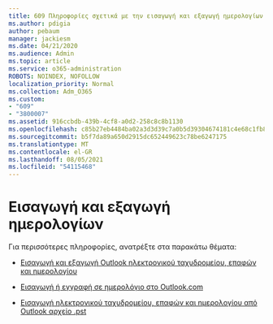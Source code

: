 ```yaml
---
title: 609 Πληροφορίες σχετικά με την εισαγωγή και εξαγωγή ημερολογίων
ms.author: pdigia
author: pebaum
manager: jackiesm
ms.date: 04/21/2020
ms.audience: Admin
ms.topic: article
ms.service: o365-administration
ROBOTS: NOINDEX, NOFOLLOW
localization_priority: Normal
ms.collection: Adm_O365
ms.custom:
- "609"
- "3800007"
ms.assetid: 916ccbdb-439b-4cf8-a0d2-258c8c8b1130
ms.openlocfilehash: c85b27eb4484ba02a3d3d39c7a0b5d39304674181c4e68c1fb8a54e9e8d6560e
ms.sourcegitcommit: b5f7da89a650d2915dc652449623c78be6247175
ms.translationtype: MT
ms.contentlocale: el-GR
ms.lasthandoff: 08/05/2021
ms.locfileid: "54115468"
---
```

# <a name="importing-and-exporting-calendars"></a>Εισαγωγή και εξαγωγή ημερολογίων

Για περισσότερες πληροφορίες, ανατρέξτε στα παρακάτω θέματα:
  
- [Εισαγωγή και εξαγωγή Outlook ηλεκτρονικού ταχυδρομείου, επαφών και ημερολογίου](https://support.office.com/article/92577192-3881-4502-b79d-c3bbada6c8ef)

- [Εισαγωγή ή εγγραφή σε ημερολόγιο στο Outlook.com](https://support.office.com/article/cff1429c-5af6-41ec-a5b4-74f2c278e98c)

- [Εισαγωγή ηλεκτρονικού ταχυδρομείου, επαφών και ημερολογίου από Outlook αρχείο .pst](https://support.office.com/article/431a8e9a-f99f-4d5f-ae48-ded54b3440ac)
